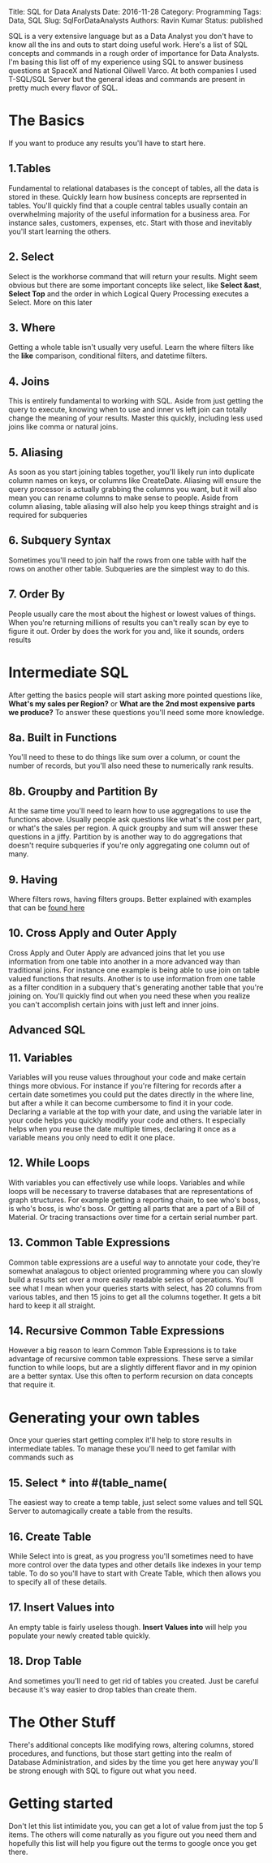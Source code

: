 Title: SQL for Data Analysts
Date: 2016-11-28
Category: Programming 
Tags: Data, SQL
Slug: SqlForDataAnalysts 
Authors: Ravin Kumar
Status: published

SQL is a very extensive language but as a Data Analyst you don't have to know
all the ins and outs to start doing useful work. Here's a list of SQL concepts
and commands in a rough order of importance for Data Analysts. I'm basing this
list off of my experience using SQL to answer business questions at 
SpaceX and National Oilwell Varco. At both companies I used T-SQL/SQL Server
but the general ideas and commands are present in pretty much every flavor of
SQL.

# The Basics
If you want to produce any results you'll have to start here.

## 1.Tables
Fundamental to relational databases is the concept of tables, all the data
is stored in these. Quickly learn how business concepts are reprsented in
tables. You'll quickly find that a couple central tables usually contain an
overwhelming majority of the useful information for a business area. For instance
sales, customers, expenses, etc. Start with those and inevitably
you'll start learning the others.

## 2. Select
Select is the workhorse command that will return your results. Might seem
obvious but there are some important concepts like select, like **Select &ast**,
**Select Top** and the order in which Logical Query Processing executes a Select.
More on this later

## 3. Where
Getting a whole table isn't usually very useful. Learn the where filters
like the **like** comparison, conditional filters, and datetime filters.

## 4. Joins
This is entirely fundamental to working with SQL. Aside from just getting
the query to execute, knowing when to use and inner vs left join can totally
change the meaning of your results. Master this quickly, including less
used joins like comma or natural joins.

## 5. Aliasing
As soon as you start joining tables together, you'll likely run into
duplicate column names on keys, or columns like CreateDate. Aliasing
will ensure the query processor is actually grabbing the columns you want,
but it will also mean you can rename columns to make sense to people. Aside from
column aliasing, table aliasing will also help you keep things straight and
is required for subqueries

## 6. Subquery Syntax
Sometimes you'll need to join half the rows from one table with half the rows
on another other table. Subqueries are the simplest way to do this.

## 7. Order By
People usually care the most about the highest or lowest values of things. When
you're returning millions of results you can't really scan by eye to figure
it out. Order by does the work for you and, like it sounds, orders results

# Intermediate SQL
After getting the basics people will start asking more pointed questions like,
**What's my sales per Region?** or **What are the 2nd most expensive parts
we produce?** To answer these questions you'll need some more knowledge.

## 8a. Built in Functions
You'll need to these to do things like sum over a column, or count the number
of records, but you'll also need these to numerically rank results.

## 8b. Groupby and Partition By
At the same time you'll need to learn how to use aggregations to use the functions
above. Usually people ask questions like what's the cost per part, or what's the
sales per region. A quick groupby and sum will answer these questions in a jiffy.
Partition by is another way to do aggregations that doesn't require subqueries
if you're only aggregating one column out of many. 

## 9. Having
Where filters rows, having filters groups. Better explained with examples
that can be [found here](http://www.w3schools.com/sql/sql_having.asp)

## 10. Cross Apply and Outer Apply
Cross Apply and Outer Apply are advanced joins that let you use information
from one table into another in a more advanced way than traditional joins.
For instance one example is being able to use join on table valued functions
that results. Another is to use information from one table as a filter condition
in a subquery that's generating another table that you're joining on. You'll
quickly find out when you need these when you realize you can't accomplish certain
joins with just left and inner joins.

## Advanced SQL
## 11. Variables
Variables will you reuse values throughout your code and make certain things
more obvious. For instance if you're filtering for records after a certain date
sometimes you could put the dates directly in the where line, but after a while
it can become cumbersome to find it in your code. Declaring a variable at the
top with your date, and using the variable later in your code helps you
quickly modify your code and others. It especially helps when you reuse
the date multiple times, declaring it once as a variable means you only
need to edit it one place.

## 12. While Loops 
With variables you can effectively use while loops. Variables and while loops
will be necessary to traverse databases that are representations of graph structures.
For example getting a reporting chain, to see who's boss, is who's boss, is who's boss.
Or getting all parts that are a part of a Bill of Material. Or tracing transactions
over time for a certain serial number part.

## 13. Common Table Expressions 
Common table expressions are a useful way to annotate your code, they're
somewhat analagous to object oriented programming where you can slowly
build a results set over a more easily readable series of operations. You'll
see what I mean when your queries starts with select, has 20 columns from
various tables, and then 15 joins to get all the columns together. It gets
a bit hard to keep it all straight. 

## 14. Recursive Common Table Expressions
However a big reason to learn Common Table Expressions is to take advantage
of recursive common table expressions. These serve a similar function
to while loops, but are a slightly different flavor and in my opinion are
a better syntax. Use this often to perform recursion on data concepts 
that require it.

# Generating your own tables
Once your queries start getting complex it'll help to store results
in intermediate tables. To manage these you'll need to get familar with commands
such as 

## 15. Select * into #(table_name(
The easiest way to create a temp table, just select some values and 
tell SQL Server to automagically create a table from the results.

## 16. Create Table
While Select into is great, as you progress you'll sometimes need to
have more control over the data types and other details like indexes in your 
temp table. To do so you'll have to start with Create Table, which then allows
you to specify all of these details. 

## 17. Insert Values into
An empty table is fairly useless though. **Insert Values into** will
help you populate your newly created table quickly.

## 18. Drop Table
And sometimes you'll need to get rid of tables you created. Just be careful
because it's way easier to drop tables than create them.

# The Other Stuff
There's additional concepts like modifying rows, altering columns,
stored procedures, and functions, but those start getting into the realm
of Database Administration, and sides by the time you get here anyway
you'll be strong enough with SQL to figure out what you need.

# Getting started
Don't let this list intimidate you, you can get a lot of value from just
the top 5 items. The others will come naturally as you figure out you need them
and hopefully this list will help you figure out the terms to google once
you get there.
